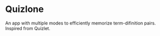 # Quizlone

An app with multiple modes to efficiently memorize term-difinition pairs. Inspired from Quizlet.
